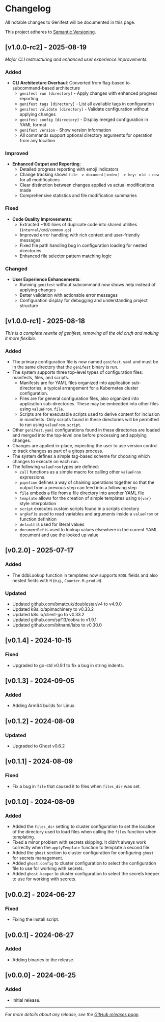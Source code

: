 # Changelog

All notable changes to Genifest will be documented in this page.

This project adheres to [Semantic Versioning](https://semver.org/spec/v2.0.0.html).

## [v1.0.0-rc2] - 2025-08-19

*Major CLI restructuring and enhanced user experience improvements.*

### Added
- **CLI Architecture Overhaul**: Converted from flag-based to subcommand-based architecture
  - `genifest run [directory]` - Apply changes with enhanced progress reporting  
  - `genifest tags [directory]` - List all available tags in configuration
  - `genifest validate [directory]` - Validate configuration without applying changes
  - `genifest config [directory]` - Display merged configuration in YAML format
  - `genifest version` - Show version information
  - All commands support optional directory arguments for operation from any location

### Improved
- **Enhanced Output and Reporting**: 
  - Detailed progress reporting with emoji indicators
  - Change tracking shows `file -> document[index] -> key: old → new` for all modifications
  - Clear distinction between changes applied vs actual modifications made
  - Comprehensive statistics and file modification summaries

### Fixed
- **Code Quality Improvements**:
  - Extracted ~100 lines of duplicate code into shared utilities (`internal/cmd/common.go`)
  - Improved error handling with rich context and user-friendly messages
  - Fixed file path handling bug in configuration loading for nested directories
  - Enhanced file selector pattern matching logic

### Changed
- **User Experience Enhancements**:
  - Running `genifest` without subcommand now shows help instead of applying changes
  - Better validation with actionable error messages
  - Configuration display for debugging and understanding project structure

## [v1.0.0-rc1] - 2025-08-18

*This is a complete rewrite of genifest, removing all the old cruft and making it more flexible.*

### Added
- The primary configuration file is now named `genifest.yaml` and must be in the same directory that the `genifest` binary is run.
- The system supports three top-level types of configuration files: manifests, files, and scripts.
  - Manifests are for YAML files organized into application sub-directories, a typical arrangement for a Kubernetes cluster configuration.
  - Files are for general configuration files, also organized into application sub-directories. These may be embedded into other files using `valueFrom.file`.
  - Scripts are for executable scripts used to derive content for inclusion in manifests. Only scripts found in these directories will be permitted to run using `valueFrom.script`.
- Other `genifest.yaml` configurations found in these directories are loaded and merged into the top-level one before processing and applying changes.
- Changes are applied in-place, expecting the user to use version control to track changes as part of a gitops process.
- The system defines a simple tag-based scheme for choosing which changes to execute on each run.
- The following `valueFrom` types are defined:
  - `call` functions as a simple macro for calling other `valueFrom` expressions.
  - `pipeline` defines a way of chaining operations together so that the output from a previous step can feed into a following step
  - `file` embeds a file from a file directory into another YAML file
  - `template` allows for the creation of simple templates using `${var}` style interpolation
  - `script` executes custom scripts found in a scripts directory
  - `argRef` is used to read variables and arguments inside a `valueFrom` or function definition
  - `default` is used for literal values
  - `documentRef` is used to lookup values elsewhere in the current YAML document and use the looked up value

## [v0.2.0] - 2025-07-17

### Added
- The ddbLookup function in templates now supports `BOOL` fields and also nested fields with `M` (e.g., `Counter.M.prod.N`).

### Updated
- Updated github.com/bmatcuk/doublestar/v4 to v4.9.0
- Updated k8s.io/apimachinery to v0.33.2
- Updated k8s.io/client-go to v0.33.2
- Updated github.com/spf13/cobra to v1.9.1
- Updated github.com/bitnami/labs to v0.30.0

## [v0.1.4] - 2024-10-15

### Fixed
- Upgraded to go-std v0.9.1 to fix a bug in string indents.

## [v0.1.3] - 2024-09-05

### Added
- Adding Arm64 builds for Linux.

## [v0.1.2] - 2024-08-09

### Updated
- Upgraded to Ghost v0.6.2

## [v0.1.1] - 2024-08-09

### Fixed
- Fix a bug in `file` that caused it to files when `files_dir` was set.

## [v0.1.0] - 2024-08-09

### Added
- Added the `files_dir` setting to cluster configuration to set the location of the directory used to load files when calling the `files` function when templating.
- Fixed a minor problem with secrets skipping. It didn't always work correctly when the `applyTemplate` function to template a second file.
- Added the `ghost` section to cluster configuration for configuring `ghost` for secrets management.
- Added `ghost.config` to cluster configuration to select the configuration file to use for working with secrets.
- Added `ghost.keeper` to cluster configuration to select the secrets keeper to use for working with secrets.

## [v0.0.2] - 2024-06-27

### Fixed
- Fixing the install script.

## [v0.0.1] - 2024-06-27

### Added
- Adding binaries to the release.

## [v0.0.0] - 2024-06-25

### Added
- Initial release.

---

*For more details about any release, see the [GitHub releases page](https://github.com/zostay/genifest/releases).*